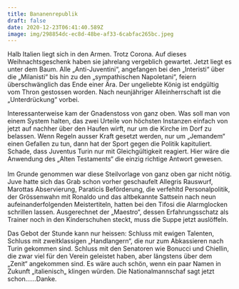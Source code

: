 ```yaml
---
title: Bananenrepublik
draft: false
date: 2020-12-23T06:41:40.589Z
image: img/298854dc-ec8d-48be-af33-6cabfac265bc.jpeg
---
```

Halb Italien liegt sich in den Armen. Trotz Corona. Auf dieses Weihnachtsgeschenk haben sie jahrelang vergeblich gewartet. Jetzt liegt es unter dem Baum. Alle „Anti-Juventini“, angefangen bei den „Interisti“ über die „Milanisti“ bis hin zu den „sympathischen Napoletani“, feiern überschwänglich das Ende einer Ära. Der ungeliebte König ist endgültig vom Thron gestossen worden. Nach neunjähriger Alleinherrschaft ist die „Unterdrückung“ vorbei. 

Interessanterweise kam der Gnadenstoss von ganz oben. Was soll man von einem System halten, das zwei Urteile von höchsten Instanzen einfach von jetzt auf nachher über den Haufen wirft, nur um die Kirche im Dorf zu belassen. Wenn Regeln ausser Kraft gesetzt werden, nur um „Jemandem“ einen Gefallen zu tun, dann hat der Sport gegen die Politik kapituliert. Schade, dass Juventus Turin nur mit Gleichgültigkeit reagiert. Hier wäre die Anwendung des „Alten Testaments“ die einzig richtige Antwort gewesen. \
\
Im Grunde genommen war diese Steilvorlage von ganz oben gar nicht nötig. Juve hatte sich das Grab schon vorher geschaufelt Allegris Rauswurf, Marottas Abservierung, Paraticis Beförderung, die verfehltd Personalpolitik, der Grössenwahn mit Ronaldo und das altbekannte Sattsein nach neun aufeinanderfolgenden Meistertiteln, hatten bei den Tifosi die Alarmglocken schrillen lassen. Ausgerechnet der „Maestro“, dessen Erfahrungsschatz als Trainer noch in den Kinderschuhen steckt, muss die Suppe jetzt auslöffeln.

Das Gebot der Stunde kann nur heissen: Schluss mit ewigen Talenten, Schluss mit zweitklassigen „Handlangern“, die nur zum Abkassieren nach Turin gekommen sind. Schluss mit den Senatoren wie Bonucci und Chiellin, die zwar viel für den Verein geleistet haben, aber längstens über dem „Zenit“ angekommen sind. Es wäre auch schön, wenn ein paar Namen in Zukunft „italienisch„ klingen würden. Die Nationalmannschaf sagt jetzt schon......Danke.